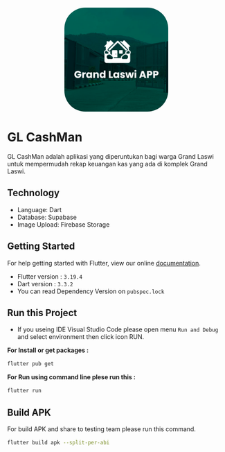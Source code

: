 <p align="center">
  <img style="border-radius: 20%; width: 240px;" src="assets/images/thumbnail.png">
</p>

# GL CashMan

GL CashMan adalah aplikasi yang diperuntukan bagi warga Grand Laswi untuk mempermudah rekap keuangan kas yang ada di komplek Grand Laswi.

## Technology

- Language: Dart
- Database: Supabase
- Image Upload: Firebase Storage

## Getting Started

For help getting started with Flutter, view our online [documentation](https://flutter.io/).

- Flutter version : `3.19.4`
- Dart version : `3.3.2`
- You can read Dependency Version on `pubspec.lock`

## Run this Project

- If you useing IDE Visual Studio Code please open menu `Run and Debug` and select environment then click icon RUN.

**For Install or get packages :**

```BASH
flutter pub get
```

**For Run using command line plese run this :**

```BASH
flutter run
```

## Build APK

For build APK and share to testing team please run this command.

```BASH
flutter build apk --split-per-abi
```
